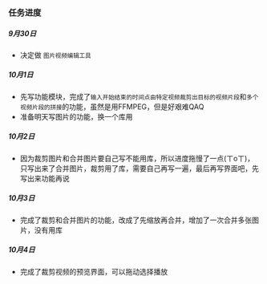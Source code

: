 ### 任务进度

##### 9月30日

* 决定做 `图片视频编辑工具`

##### 10月1日

* 先写功能模块，完成了`输入开始结束的时间点由特定视频裁剪出目标的视频片段`和`多个视频片段的拼接`的功能，虽然是用FFMPEG，但是好艰难QAQ
* 准备明天写图片的功能，换一个库用

##### 10月2日
* 因为裁剪图片和合并图片要自己写不能用库，所以进度拖慢了一点(ㄒoㄒ)，只写出来了合并图片，裁剪用了库，需要自己再写一遍，最后再写界面吧，先写出来功能再说

##### 10月3日

* 完成了裁剪和合并图片的功能，改成了先缩放再合并，增加了一次合并多张图片，没有用库

##### 10月4日

* 完成了裁剪视频的预览界面，可以拖动选择播放

